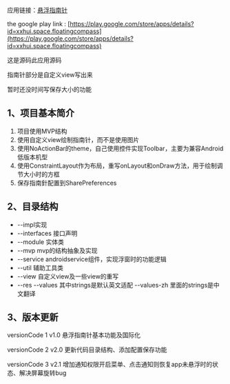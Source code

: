 应用链接：[悬浮指南针](http://shouji.baidu.com/software/11502324.html)

the google play link : [https://play.google.com/store/apps/details?id=xxhui.space.floatingcompass](https://play.google.com/store/apps/details?id=xxhui.space.floatingcompass)

这是源码此应用源码

指南针部分是自定义view写出来

暂时还没时间写保存大小的功能

## 1、项目基本简介

1. 项目使用MVP结构
2. 使用自定义view绘制指南针，而不是使用图片
3. 使用NoActionBar的theme，自己使用控件实现Toolbar，主要为兼容Android低版本机型
4. 使用ConstraintLayout作为布局，重写onLayout和onDraw方法，用于绘制调节大小时的方框
5. 保存指南針配置到SharePreferences

## 2、目录结构

- --impl实现
- --interfaces 接口声明
- --module 实体类
- --mvp mvp的结构抽象及实现
- --service androidservice组件，实现浮窗时的功能逻辑
- --util 辅助工具类
- --view 自定义view及一些view的重写
- --res --values 其中strings是默认英文适配 --values-zh 里面的strings是中文翻译

## 3、版本更新

versionCode 1
v1.0 悬浮指南针基本功能及国际化

versionCode 2
v2.0 更新代码目录结构、添加配置保存功能

versionCode 3
v2.1 增加通知权限开启菜单、点击通知则恢复app未悬浮时的状态、解决屏幕旋转bug


